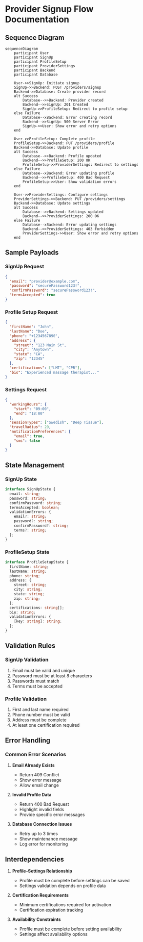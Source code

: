 # Provider Signup Flow Documentation

## Sequence Diagram

```mermaid
sequenceDiagram
    participant User
    participant SignUp
    participant ProfileSetup
    participant ProviderSettings
    participant Backend
    participant Database

    User->>SignUp: Initiate signup
    SignUp->>Backend: POST /providers/signup
    Backend->>Database: Create provider record
    alt Success
        Database-->>Backend: Provider created
        Backend-->>SignUp: 201 Created
        SignUp->>ProfileSetup: Redirect to profile setup
    else Failure
        Database--xBackend: Error creating record
        Backend-->>SignUp: 500 Server Error
        SignUp->>User: Show error and retry options
    end

    User->>ProfileSetup: Complete profile
    ProfileSetup->>Backend: PUT /providers/profile
    Backend->>Database: Update profile
    alt Success
        Database-->>Backend: Profile updated
        Backend-->>ProfileSetup: 200 OK
        ProfileSetup->>ProviderSettings: Redirect to settings
    else Failure
        Database--xBackend: Error updating profile
        Backend-->>ProfileSetup: 400 Bad Request
        ProfileSetup->>User: Show validation errors
    end

    User->>ProviderSettings: Configure settings
    ProviderSettings->>Backend: PUT /providers/settings
    Backend->>Database: Update settings
    alt Success
        Database-->>Backend: Settings updated
        Backend-->>ProviderSettings: 200 OK
    else Failure
        Database--xBackend: Error updating settings
        Backend-->>ProviderSettings: 403 Forbidden
        ProviderSettings->>User: Show error and retry options
    end
```

## Sample Payloads

### SignUp Request
```json
{
  "email": "provider@example.com",
  "password": "securePassword123!",
  "confirmPassword": "securePassword123!",
  "termsAccepted": true
}
```

### Profile Setup Request
```json
{
  "firstName": "John",
  "lastName": "Doe",
  "phone": "+1234567890",
  "address": {
    "street": "123 Main St",
    "city": "Anytown",
    "state": "CA",
    "zip": "12345"
  },
  "certifications": ["LMT", "CPR"],
  "bio": "Experienced massage therapist..."
}
```

### Settings Request
```json
{
  "workingHours": {
    "start": "09:00",
    "end": "18:00"
  },
  "sessionTypes": ["Swedish", "Deep Tissue"],
  "travelRadius": 20,
  "notificationPreferences": {
    "email": true,
    "sms": false
  }
}
```

## State Management

### SignUp State
```typescript
interface SignUpState {
  email: string;
  password: string;
  confirmPassword: string;
  termsAccepted: boolean;
  validationErrors: {
    email?: string;
    password?: string;
    confirmPassword?: string;
    terms?: string;
  };
}
```

### ProfileSetup State
```typescript
interface ProfileSetupState {
  firstName: string;
  lastName: string;
  phone: string;
  address: {
    street: string;
    city: string;
    state: string;
    zip: string;
  };
  certifications: string[];
  bio: string;
  validationErrors: {
    [key: string]: string;
  };
}
```

## Validation Rules

### SignUp Validation
1. Email must be valid and unique
2. Password must be at least 8 characters
3. Passwords must match
4. Terms must be accepted

### Profile Validation
1. First and last name required
2. Phone number must be valid
3. Address must be complete
4. At least one certification required

## Error Handling

### Common Error Scenarios
1. **Email Already Exists**
   - Return 409 Conflict
   - Show error message
   - Allow email change

2. **Invalid Profile Data**
   - Return 400 Bad Request
   - Highlight invalid fields
   - Provide specific error messages

3. **Database Connection Issues**
   - Retry up to 3 times
   - Show maintenance message
   - Log error for monitoring

## Interdependencies

1. **Profile-Settings Relationship**
   - Profile must be complete before settings can be saved
   - Settings validation depends on profile data

2. **Certification Requirements**
   - Minimum certifications required for activation
   - Certification expiration tracking

3. **Availability Constraints**
   - Profile must be complete before setting availability
   - Settings affect availability options

